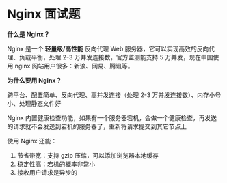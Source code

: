 # Nginx 面试题

​​**什么是 Nginx？**

Nginx 是一个 **轻量级/高性能** 反向代理 Web 服务器，它可以实现高效的反向代理、负载平衡，处理 2-3 万并发连接数，官方监测能支持 5 万并发，现在中国使用 nginx 网站用户很多：新浪、网易、腾讯等。

**为什么要用 Nginx？**

跨平台、配置简单、反向代理、高并发连接（处理 2-3 万并发连接数）、内存小号小、处理静态文件好

Nginx 内置健康检查功能，如果有一个服务器宕机，会做一个健康检查，再发送的请求就不会发送到宕机的服务器了，重新将请求提交到其它节点上

使用 Nginx 还能：

1. 节省带宽：支持 gzip 压缩，可以添加浏览器本地缓存
2. 稳定性高：宕机的概率非常小
3. 接收用户请求是异步的


